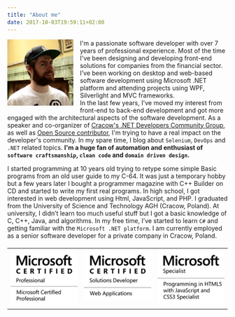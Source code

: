 ```yaml
---
title: "About me"
date: 2017-10-03T19:59:11+02:00
---
```

<style>
   .avatar{
        float: left;
        margin: 0 15px 15px 0;
        width: 30%;
    }
    #certificats{
        width:100%;
        margin: 20px 0px;
    }
    #certificats td{
        vertical-align:top;
    }

    #contact{
        font-size: 6em;
        text-align: center;
    }
</style>



<img class="avatar" src="author.jpg">

I'm a passionate software developer with over 7 years of professional experience. Most of the time I've been designing and developing front-end solutions for companies from the financial sector. I’ve been working on desktop and web-based software development using Microsoft .NET platform and attending projects using WPF, Silverlight and MVC frameworks.  
In the last few years, I've moved my interest from front-end to back-end development and got more engaged with the architectural aspects of the software development. 
As a speaker and co-organizer of [Cracow's .NET Developers Community Group](https://meetup.com/KGD-NET/), as well as [Open Source contributor](https://github.com/cezarypiatek), I'm trying to have a real impact on the developer's community. In my spare time, I blog about `Selenium`, `DevOps` and `.NET` related topics.  __I'm a huge fan of automation and enthusiast of `software craftsmanship`, `clean code` and `domain driven design`.__ 

I started programming at 10 years old trying to retype some simple Basic programs from an old user guide to my C-64. It was just a temporary hobby but a few years later I bought a programmer magazine with C++ Builder on CD and started to write my first real programs. In high school, I got interested in web development using Html, JavaScript, and PHP. I graduated from the University of Science and Technology AGH (Cracow, Poland). At university, I didn’t learn too much useful stuff but I got a basic knowledge of C, C++, Java, and algorithms. In my free time, I’ve started to learn `C#` and getting familiar with the `Microsoft .NET platform`. I am currently employed as a senior software developer for a private company in Cracow, Poland. 



<div id="contact">
<a href="" id="mailaddress"><i class="fa fa-envelope-square"></i></a>
<a href="https://twitter.com/cezary_piatek"><i class="fa fa-twitter"></i></a>
</div>


<table id="certificats">
<tr>
<td><img src="MCP.png"/></td>
<td><img src="MCSD.png"/></td>
<td><img src="MS.png"/></td>
</tr>
</table>

<script>
document.addEventListener("DOMContentLoaded", function(){
    $("#mailaddress").attr("href", "mailto:" + "cezarypiatek+blog" + "@live" + ".com");
});
</script>




